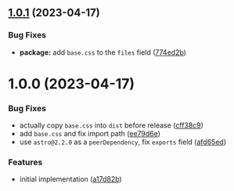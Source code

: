 ## [1.0.1](https://github.com/norskeld/astrowind/compare/v1.0.0...v1.0.1) (2023-04-17)


### Bug Fixes

* **package:** add `base.css` to the `files` field ([774ed2b](https://github.com/norskeld/astrowind/commit/774ed2b323842931b92f1f30768cd8ba80ad54e3))

# 1.0.0 (2023-04-17)


### Bug Fixes

* actually copy `base.css` into `dist` before release ([cff38c9](https://github.com/norskeld/astrowind/commit/cff38c91e9bdda8ea17008c8b85237df4161352b))
* add `base.css` and fix import path ([ee79d6e](https://github.com/norskeld/astrowind/commit/ee79d6e10b456c72338f58cce82bc876b40b6df6))
* use `astro@2.2.0` as a `peerDependency`, fix `exports` field ([afd65ed](https://github.com/norskeld/astrowind/commit/afd65ed0cbd9b1f7d6c37b4dd0d11b03b7eaa848))


### Features

* initial implementation ([a17d82b](https://github.com/norskeld/astrowind/commit/a17d82b2161383012f2cbe157a56284abbfeee81))
